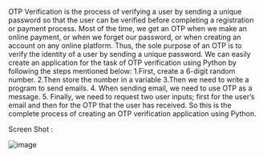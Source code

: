 OTP Verification is the process of verifying a user by sending a unique password so that the user can be verified before completing a registration or payment process. Most of the time, we get an OTP when we make an online payment, or when we forget our password, or when creating an account on any online platform. Thus, the sole purpose of an OTP is to verify the identity of a user by sending a unique password. 
We can easily create an application for the task of OTP verification using Python by following the steps mentioned below: 
1.First, create a 6-digit random number. 
2.Then store the number in a variable 
3.Then we need to write a program to send emails.
4. When sending email, we need to use OTP as a message.
5. Finally, we need to request two user inputs; first for the user’s email and then for the OTP that the user has received. 
So this is the complete process of creating an OTP verification application using Python.

Screen Shot :

![image](https://github.com/Akhileswar-K/OTP_VERIFICATION/assets/141510337/bf78bb41-b549-4146-85ae-2d9aa3da8626)

